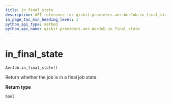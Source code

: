 ```yaml
---
title: in_final_state
description: API reference for qiskit.providers.aer.AerJob.in_final_state
in_page_toc_min_heading_level: 1
python_api_type: method
python_api_name: qiskit.providers.aer.AerJob.in_final_state
---
```


# in\_final\_state

<span id="qiskit.providers.aer.AerJob.in_final_state" />

`AerJob.in_final_state()`

Return whether the job is in a final job state.

**Return type**

`bool`

